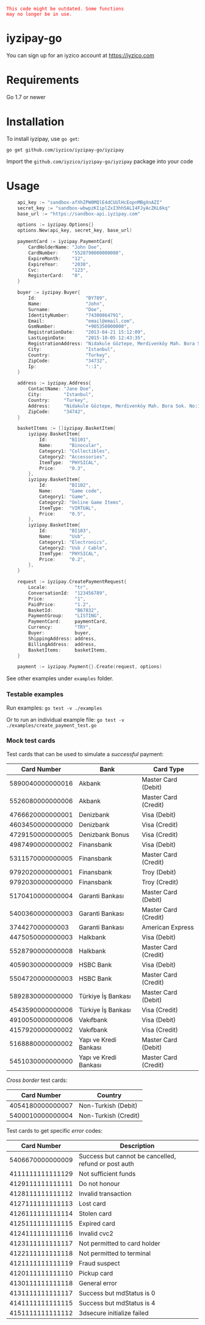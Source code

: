 <code style="color : red">This code might be outdated. Some functions may no longer be in use.</code>

# iyzipay-go

You can sign up for an iyzico account at https://iyzico.com

# Requirements

Go 1.7 or newer

# Installation

To install iyzipay, use `go get`:

    go get github.com/iyzico/iyzipay-go/iyzipay

Import the `github.com/iyzico/iyzipay-go/iyzipay` package into your code

# Usage

```go
    api_key := "sandbox-afXhZPW0MQlE4dCUUlHcEopnMBgXnAZI"
	secret_key := "sandbox-wbwpzKIiplZxI3hh5ALI4FJyAcZKL6kq"
	base_url := "https://sandbox-api.iyzipay.com"

	options := iyzipay.Options{}
	options.New(api_key, secret_key, base_url)

	paymentCard := iyzipay.PaymentCard{
		CardHolderName: "John Doe",
		CardNumber:     "5528790000000008",
		ExpireMonth:    "12",
		ExpireYear:     "2030",
		Cvc:            "123",
		RegisterCard:   "0",
	}

	buyer := iyzipay.Buyer{
		Id:                  "BY789",
		Name:                "John",
		Surname:             "Doe",
		IdentityNumber:      "74300864791",
		Email:               "email@email.com",
		GsmNumber:           "+905350000000",
		RegistrationDate:    "2013-04-21 15:12:09",
		LastLoginDate:       "2015-10-05 12:43:35",
		RegistrationAddress: "Nidakule Göztepe, Merdivenköy Mah. Bora Sok. No:1",
		City:                "Istanbul",
		Country:             "Turkey",
		ZipCode:             "34732",
		Ip:                  "::1",
	}

	address := iyzipay.Address{
		ContactName: "Jane Doe",
		City:        "Istanbul",
		Country:     "Turkey",
		Address:     "Nidakule Göztepe, Merdivenköy Mah. Bora Sok. No:1",
		ZipCode:     "34742",
	}

	basketItems := []iyzipay.BasketItem{
		iyzipay.BasketItem{
			Id:        "BI101",
			Name:      "Binocular",
			Category1: "Collectibles",
			Category2: "Accessories",
			ItemType:  "PHYSICAL",
			Price:     "0.3",
		},
		iyzipay.BasketItem{
			Id:        "BI102",
			Name:      "Game code",
			Category1: "Game",
			Category2: "Online Game Items",
			ItemType:  "VIRTUAL",
			Price:     "0.5",
		},
		iyzipay.BasketItem{
			Id:        "BI103",
			Name:      "Usb",
			Category1: "Electronics",
			Category2: "Usb / Cable",
			ItemType:  "PHYSICAL",
			Price:     "0.2",
		},
	}

	request := iyzipay.CreatePaymentRequest{
		Locale:          "tr",
		ConversationId:  "123456789",
		Price:           "1",
		PaidPrice:       "1.2",
		BasketId:        "B67832",
		PaymentGroup:    "LISTING",
		PaymentCard:     paymentCard,
		Currency:        "TRY",
		Buyer:           buyer,
		ShippingAddress: address,
		BillingAddress:  address,
		BasketItems:     basketItems,
	}

	payment := iyzipay.Payment{}.Create(request, options)
```

See other examples under `examples` folder.

### Testable examples

Run examples: `go test -v ./examples` 

Or to run an individual example file: `go test -v ./examples/create_payment_test.go` 

### Mock test cards

Test cards that can be used to simulate a *successful* payment:

Card Number      | Bank                       | Card Type
-----------      | ----                       | ---------
5890040000000016 | Akbank                     | Master Card (Debit)  
5526080000000006 | Akbank                     | Master Card (Credit)  
4766620000000001 | Denizbank                  | Visa (Debit)  
4603450000000000 | Denizbank                  | Visa (Credit)  
4729150000000005 | Denizbank Bonus            | Visa (Credit)
4987490000000002 | Finansbank                 | Visa (Debit)
5311570000000005 | Finansbank                 | Master Card (Credit)  
9792020000000001 | Finansbank                 | Troy (Debit)  
9792030000000000 | Finansbank                 | Troy (Credit)  
5170410000000004 | Garanti Bankası            | Master Card (Debit)  
5400360000000003 | Garanti Bankası            | Master Card (Credit)  
374427000000003  | Garanti Bankası            | American Express  
4475050000000003 | Halkbank                   | Visa (Debit)  
5528790000000008 | Halkbank                   | Master Card (Credit)  
4059030000000009 | HSBC Bank                  | Visa (Debit)  
5504720000000003 | HSBC Bank                  | Master Card (Credit)  
5892830000000000 | Türkiye İş Bankası         | Master Card (Debit)  
4543590000000006 | Türkiye İş Bankası         | Visa (Credit)  
4910050000000006 | Vakıfbank                  | Visa (Debit)  
4157920000000002 | Vakıfbank                  | Visa (Credit)  
5168880000000002 | Yapı ve Kredi Bankası      | Master Card (Debit)  
5451030000000000 | Yapı ve Kredi Bankası      | Master Card (Credit)  

*Cross border* test cards:

Card Number      | Country
-----------      | -------
4054180000000007 | Non-Turkish (Debit)
5400010000000004 | Non-Turkish (Credit)

Test cards to get specific *error* codes:

Card Number       | Description
-----------       | -----------
5406670000000009  | Success but cannot be cancelled, refund or post auth
4111111111111129  | Not sufficient funds
4129111111111111  | Do not honour
4128111111111112  | Invalid transaction
4127111111111113  | Lost card
4126111111111114  | Stolen card
4125111111111115  | Expired card
4124111111111116  | Invalid cvc2
4123111111111117  | Not permitted to card holder
4122111111111118  | Not permitted to terminal
4121111111111119  | Fraud suspect
4120111111111110  | Pickup card
4130111111111118  | General error
4131111111111117  | Success but mdStatus is 0
4141111111111115  | Success but mdStatus is 4
4151111111111112  | 3dsecure initialize failed
